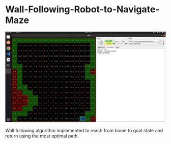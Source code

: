 # Wall-Following-Robot-to-Navigate-Maze
![wall following robot](Documentation/wall%20following%20robot.png)

Wall following algorithm implemented to reach from home to goal state and return using the most optimal path. 
